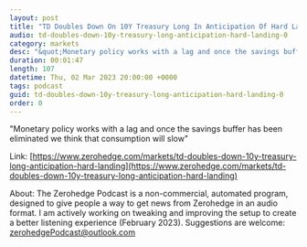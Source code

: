 ```yaml
---
layout: post
title: "TD Doubles Down On 10Y Treasury Long In Anticipation Of Hard Landing"
audio: td-doubles-down-10y-treasury-long-anticipation-hard-landing-0
category: markets
desc: "&quot;Monetary policy works with a lag and once the savings buffer has been eliminated we think that consumption will slow&quot;"
duration: 00:01:47
length: 107
datetime: Thu, 02 Mar 2023 20:00:00 +0000
tags: podcast
guid: td-doubles-down-10y-treasury-long-anticipation-hard-landing-0
order: 0
---
```

&quot;Monetary policy works with a lag and once the savings buffer has been eliminated we think that consumption will slow&quot;

Link: [https://www.zerohedge.com/markets/td-doubles-down-10y-treasury-long-anticipation-hard-landing](https://www.zerohedge.com/markets/td-doubles-down-10y-treasury-long-anticipation-hard-landing)

About: The Zerohedge Podcast is a non-commercial, automated program, designed to give people a way to get news from Zerohedge in an audio format.  I am actively working on tweaking and improving the setup to create a better listening experience (February 2023).  Suggestions are welcome: [zerohedgePodcast@outlook.com](mailto:zerohedgePodcast@outlook.com)